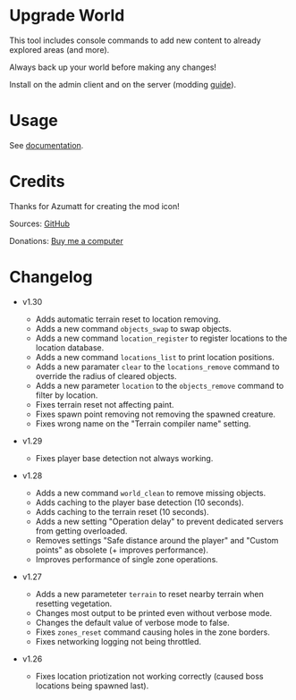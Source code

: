 # Upgrade World

This tool includes console commands to add new content to already explored areas (and more).

Always back up your world before making any changes!

Install on the admin client and on the server (modding [guide](https://youtu.be/L9ljm2eKLrk)).

# Usage

See [documentation](https://github.com/JereKuusela/valheim-upgrade_world/blob/main/README.md).

# Credits

Thanks for Azumatt for creating the mod icon!

Sources: [GitHub](https://github.com/JereKuusela/valheim-upgrade_world)

Donations: [Buy me a computer](https://www.buymeacoffee.com/jerekuusela)

# Changelog

- v1.30
	- Adds automatic terrain reset to location removing.
	- Adds a new command `objects_swap` to swap objects.
	- Adds a new command `location_register` to register locations to the location database.
	- Adds a new command `locations_list` to print location positions.
	- Adds a new paramater `clear` to the `locations_remove` command to override the radius of cleared objects.
	- Adds a new parameter `location` to the `objects_remove` command to filter by location.
	- Fixes terrain reset not affecting paint.
	- Fixes spawn point removing not removing the spawned creature.
	- Fixes wrong name on the "Terrain compiler name" setting.

- v1.29
	- Fixes player base detection not always working.

- v1.28
	- Adds a new command `world_clean` to remove missing objects.
	- Adds caching to the player base detection (10 seconds).
	- Adds caching to the terrain reset (10 seconds).
	- Adds a new setting "Operation delay" to prevent dedicated servers from getting overloaded.
	- Removes settings "Safe distance around the player" and "Custom points" as obsolete (+ improves performance).
	- Improves performance of single zone operations.

- v1.27
	- Adds a new parameteter `terrain` to reset nearby terrain when resetting vegetation.
	- Changes most output to be printed even without verbose mode.
	- Changes the default value of verbose mode to false.
	- Fixes `zones_reset` command causing holes in the zone borders.
	- Fixes networking logging not being throttled.

- v1.26
	- Fixes location priotization not working correctly (caused boss locations being spawned last).
